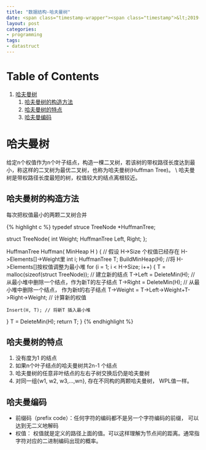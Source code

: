 ```yaml
---
title: "数据结构-哈夫曼树"
date: <span class="timestamp-wrapper"><span class="timestamp">&lt;2019-01-07 Mon 02:54&gt;</span></span>
layout: post
categories: 
- programming
tags: 
- datastruct
---
```


# Table of Contents

1.  [哈夫曼树](#org6864b74)
    1.  [哈夫曼树的构造方法](#org5819d1f)
    2.  [哈夫曼树的特点](#orgea1e1bc)
    3.  [哈夫曼编码](#org3d34d4a)


<a id="org6864b74"></a>

# 哈夫曼树

给定n个权值作为n个叶子结点，构造一棵二叉树，若该树的带权路径长度达到最小，称这样的二叉树为最优二叉树，也称为哈夫曼树(Huffman Tree)。 \\
哈夫曼树是带权路径长度最短的树，权值较大的结点离根较近。


<a id="org5819d1f"></a>

## 哈夫曼树的构造方法

每次把权值最小的两颗二叉树合并

{% highlight c %}
typedef struce TreeNode *HuffmanTree;

struct TreeNode{
  int Weight;
  HuffmanTree Left, Right;
};

HuffmanTree Huffman( MinHeap H ) {
  // 假设 H->Size 个权值已经存在 H->Elements[]->Weight里
  int i; HuffmanTree T;
  BuildMinHeap(H); //将 H->Elements[]按权值调整为最小堆
  for (i = 1; i < H->Size; i++) {
    T = malloc(sizeof(struct TreeNode)); // 建立新的结点
    T->Left = DeleteMin(H); // 从最小堆中删除一个结点，作为新T的左子结点
    T->Right = DeleteMin(H); // 从最小堆中删除一个结点， 作为新t的右子结点
    T->Weight = T->Left->Weight+T->Right->Weight; // 计算新的权值

    Insert(H, T); // 将新T 插入最小堆
  }
  T = DeleteMin(H);
  return T;
}
{% endhighlight %}


<a id="orgea1e1bc"></a>

## 哈夫曼树的特点

1.  没有度为1 的结点
2.  如果n个叶子结点的哈夫曼树共2n-1 个结点
3.  哈夫曼树的任意非叶结点的左右子树交换后仍是哈夫曼树
4.  对同一组{w1, w2, w3,&#x2026;,wn}, 存在不同构的两颗哈夫曼树， WPL值一样。


<a id="org3d34d4a"></a>

## 哈夫曼编码

-   前缀码（prefix code）：任何字符的编码都不是另一个字符编码的前缀， 可以达到无二义地解码
-   权值： 权值就是定义的路径上面的值。可以这样理解为节点间的距离。通常指字符对应的二进制编码出现的概率。

